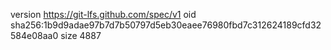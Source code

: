 version https://git-lfs.github.com/spec/v1
oid sha256:1b9d9adae97b7d7b50797d5eb30eaee76980fbd7c312624189cfd32584e08aa0
size 4887
